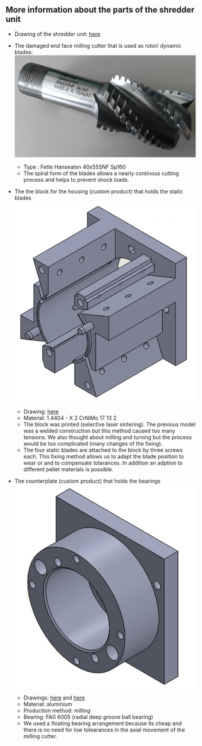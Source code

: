 ## More information about the parts of the shredder unit
+ Drawing of the shredder unit: [here](drawings/01_00_00-shredder_unit.PDF)

+ The damaged end face milling cutter that is used as rotor/ dynamic blades:
 ![milling cutter](images/shredder_images/milling_cutter.jpg)
	+ Type : Fette Hanseaten 40x55SNF Sp160

	* The spiral form of the blades allows a nearly continous cutting process and helps to prevent shock loads. 

+ The the block for the housing (custom product) that holds the static blades
 ![block](images/shredder_images/block.jpg)
	+ Drawing: [here](drawings/01_02_01-block.PDF)
	* Material: 1.4404 - X 2 CrNiMo 17 13 2
	* The block was printed (selective laser sintering). The previous model was a welded construction but this method caused too many tensions. We also thought about milling and turning but the process would be too complicated (many changes of the fixing).
	* The four static blades are attached to the block by three screws each. This fixing method allows us to adapt the blade position to wear or and to compensate tolarances. In addition an adption to different pellet materials is possible.


+ The counterplate (custom product) that holds the bearings
![counterplate](images/shredder_images/counterplate.jpg)
	+ Drawings: [here](drawings/01_02_02-counterplate.PDF) and [here](drawings/01_02_02-counterplate_DETAILS.PDF)
	+ Material: aluminium
	+ Production method: milling
	+ Bearing: FAG 6005 (radial deep groove ball bearing)
	+ We used a floating bearing arrangement because its cheap and there is no need for low tolearances in the axial movement of the milling cutter.
